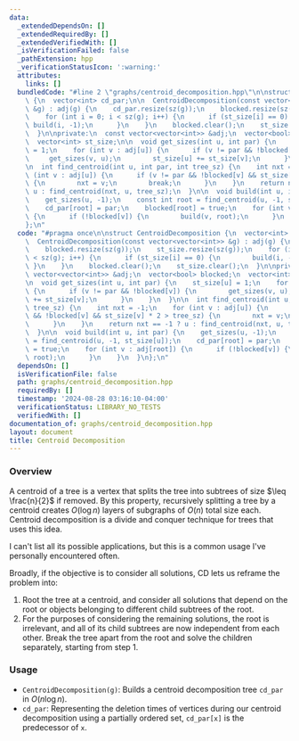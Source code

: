 ```yaml
---
data:
  _extendedDependsOn: []
  _extendedRequiredBy: []
  _extendedVerifiedWith: []
  _isVerificationFailed: false
  _pathExtension: hpp
  _verificationStatusIcon: ':warning:'
  attributes:
    links: []
  bundledCode: "#line 2 \"graphs/centroid_decomposition.hpp\"\n\nstruct CentroidDecomposition\
    \ {\n  vector<int> cd_par;\n\n  CentroidDecomposition(const vector<vector<int>>\
    \ &g) : adj(g) {\n    cd_par.resize(sz(g));\n    blocked.resize(sz(g));\n    st_size.resize(sz(g));\n\
    \    for (int i = 0; i < sz(g); i++) {\n      if (st_size[i] == 0) {\n       \
    \ build(i, -1);\n      }\n    }\n    blocked.clear();\n    st_size.clear();\n\
    \  }\n\nprivate:\n  const vector<vector<int>> &adj;\n  vector<bool> blocked;\n\
    \  vector<int> st_size;\n\n  void get_sizes(int u, int par) {\n    st_size[u]\
    \ = 1;\n    for (int v : adj[u]) {\n      if (v != par && !blocked[v]) {\n   \
    \     get_sizes(v, u);\n        st_size[u] += st_size[v];\n      }\n    }\n  }\n\
    \n  int find_centroid(int u, int par, int tree_sz) {\n    int nxt = -1;\n    for\
    \ (int v : adj[u]) {\n      if (v != par && !blocked[v] && st_size[v] * 2 > tree_sz)\
    \ {\n        nxt = v;\n        break;\n      }\n    }\n    return nxt == -1 ?\
    \ u : find_centroid(nxt, u, tree_sz);\n  }\n\n  void build(int u, int par) {\n\
    \    get_sizes(u, -1);\n    const int root = find_centroid(u, -1, st_size[u]);\n\
    \    cd_par[root] = par;\n    blocked[root] = true;\n    for (int v : adj[root])\
    \ {\n      if (!blocked[v]) {\n        build(v, root);\n      }\n    }\n  }\n\
    };\n"
  code: "#pragma once\n\nstruct CentroidDecomposition {\n  vector<int> cd_par;\n\n\
    \  CentroidDecomposition(const vector<vector<int>> &g) : adj(g) {\n    cd_par.resize(sz(g));\n\
    \    blocked.resize(sz(g));\n    st_size.resize(sz(g));\n    for (int i = 0; i\
    \ < sz(g); i++) {\n      if (st_size[i] == 0) {\n        build(i, -1);\n     \
    \ }\n    }\n    blocked.clear();\n    st_size.clear();\n  }\n\nprivate:\n  const\
    \ vector<vector<int>> &adj;\n  vector<bool> blocked;\n  vector<int> st_size;\n\
    \n  void get_sizes(int u, int par) {\n    st_size[u] = 1;\n    for (int v : adj[u])\
    \ {\n      if (v != par && !blocked[v]) {\n        get_sizes(v, u);\n        st_size[u]\
    \ += st_size[v];\n      }\n    }\n  }\n\n  int find_centroid(int u, int par, int\
    \ tree_sz) {\n    int nxt = -1;\n    for (int v : adj[u]) {\n      if (v != par\
    \ && !blocked[v] && st_size[v] * 2 > tree_sz) {\n        nxt = v;\n        break;\n\
    \      }\n    }\n    return nxt == -1 ? u : find_centroid(nxt, u, tree_sz);\n\
    \  }\n\n  void build(int u, int par) {\n    get_sizes(u, -1);\n    const int root\
    \ = find_centroid(u, -1, st_size[u]);\n    cd_par[root] = par;\n    blocked[root]\
    \ = true;\n    for (int v : adj[root]) {\n      if (!blocked[v]) {\n        build(v,\
    \ root);\n      }\n    }\n  }\n};\n"
  dependsOn: []
  isVerificationFile: false
  path: graphs/centroid_decomposition.hpp
  requiredBy: []
  timestamp: '2024-08-28 03:16:10-04:00'
  verificationStatus: LIBRARY_NO_TESTS
  verifiedWith: []
documentation_of: graphs/centroid_decomposition.hpp
layout: document
title: Centroid Decomposition
---
```


### Overview

A centroid of a tree is a vertex that splits the tree into subtrees of size $\leq \frac{n}{2}$ if removed. By this property, recursively splitting a tree by a centroid creates $O(\log{n})$ layers of subgraphs of $O(n)$ total size each. Centroid decomposition is a divide and conquer technique for trees that uses this idea.

I can't list all its possible applications, but this is a common usage I've personally encountered often.

Broadly, if the objective is to consider all solutions, CD lets us reframe the problem into:
1. Root the tree at a centroid, and consider all solutions that depend on the root or objects belonging to different child subtrees of the root.
2. For the purposes of considering the remaining solutions, the root is irrelevant, and all of its child subtrees are now independent from each other. Break the tree apart from the root and solve the children separately, starting from step 1.

### Usage

* `CentroidDecomposition(g)`: Builds a centroid decomposition tree `cd_par` in $O(n \log{n})$.
* `cd_par`: Representing the deletion times of vertices during our centroid decomposition using a partially ordered set, `cd_par[x]` is the predecessor of `x`.